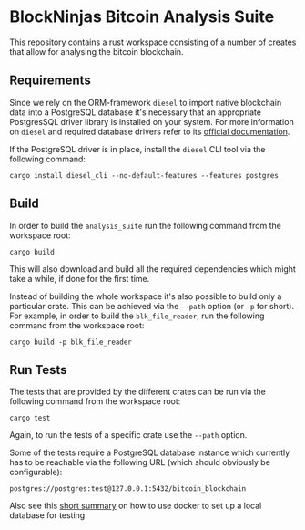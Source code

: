 # BlockNinjas Bitcoin Analysis Suite

This repository contains a rust workspace consisting of a number of creates that
allow for analysing the bitcoin blockchain.

## Requirements

Since we rely on the ORM-framework `diesel` to import native blockchain data into
a PostgreSQL database it's necessary that an appropriate PostgresSQL driver
library is installed on your system. For more information on `diesel` and
required database drivers refer to its
[official documentation](https://diesel.rs/guides/getting-started/).

If the PostgreSQL driver is in place, install the `diesel` CLI tool via the
following command:

```
cargo install diesel_cli --no-default-features --features postgres
```

## Build

In order to build the `analysis_suite` run the following command from the
workspace root:

```
cargo build
```

This will also download and build all the required dependencies which might
take a while, if done for the first time.

Instead of building the whole workspace it's also possible to build only a
particular crate. This can be achieved via the `--path` option (or `-p` for short).
For example, in order to build the `blk_file_reader`, run the following command
from the workspace root:

```
cargo build -p blk_file_reader
```

## Run Tests

The tests that are provided by the different crates can be run via the
following command from the workspace root:

```
cargo test
```

Again, to run the tests of a specific crate use the `--path` option.

Some of the tests require a PostgreSQL database instance which currently has to
be reachable via the following URL (which should obviously be configurable):

```
postgres://postgres:test@127.0.0.1:5432/bitcoin_blockchain
```

Also see this [short summary](./docs/DOCKER_POSTGRES.md) on how to use docker to set up a local database
for testing.
